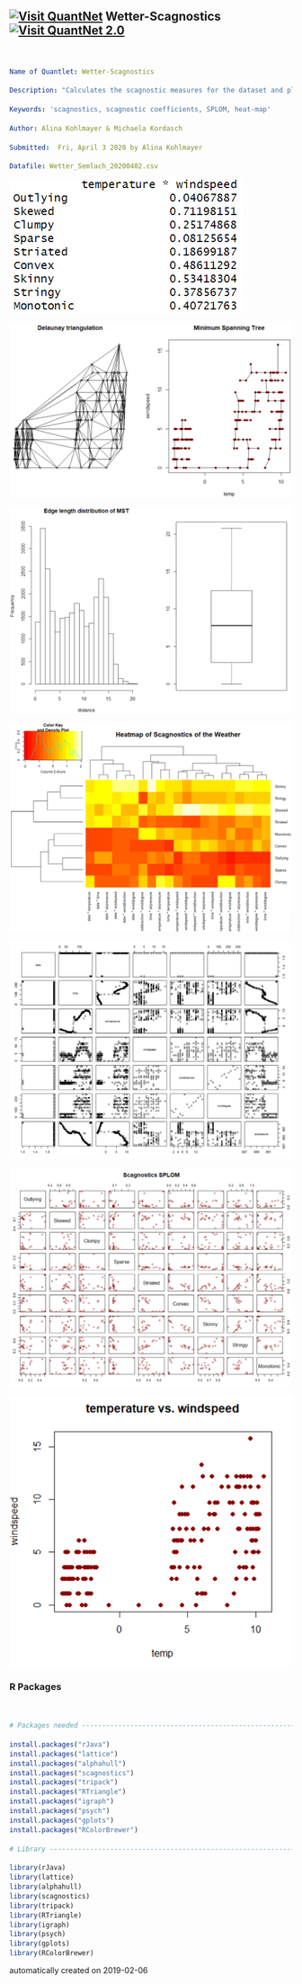 
## [<img src="https://github.com/QuantLet/Styleguide-and-FAQ/blob/master/pictures/qloqo.png" alt="Visit QuantNet">](http://quantlet.de/) **Wetter-Scagnostics** [<img src="https://github.com/QuantLet/Styleguide-and-FAQ/blob/master/pictures/QN2.png" width="60" alt="Visit QuantNet 2.0">](http://quantlet.de/)

```yaml


Name of Quantlet: Wetter-Scagnostics

Description: "Calculates the scagnostic measures for the dataset and plots the SPLOM, the scagnostics SPLOM and the heat-map of the scagnostic measures"

Keywords: 'scagnostics, scagnostic coefficients, SPLOM, heat-map'

Author: Alina Kohlmayer & Michaela Kordasch

Submitted:  Fri, April 3 2020 by Alina Kohlmayer

Datafile: Wetter_Semlach_20200402.csv

```

![Picture1](cvalues_tempwindspeed.png)

![Picture2](DT_MST.png)

![Picture3](Edgedistribution.png)

![Picture4](Heatmap.png)

![Picture5](scatterplot.png)

![Picture6](SPLOM.png)

![Picture7](temp_vs_windspeed.png)

### R Packages
```r


# Packages needed ---------------------------------------------------------

install.packages("rJava")
install.packages("lattice")
install.packages("alphahull")
install.packages("scagnostics")
install.packages("tripack")
install.packages("RTriangle")
install.packages("igraph")
install.packages("psych")
install.packages("gplots")
install.packages("RColorBrewer")

# Library -----------------------------------------------------------------

library(rJava)
library(lattice)
library(alphahull)
library(scagnostics)
library(tripack)
library(RTriangle)
library(igraph)
library(psych)
library(gplots)
library(RColorBrewer)


```

automatically created on 2019-02-06
